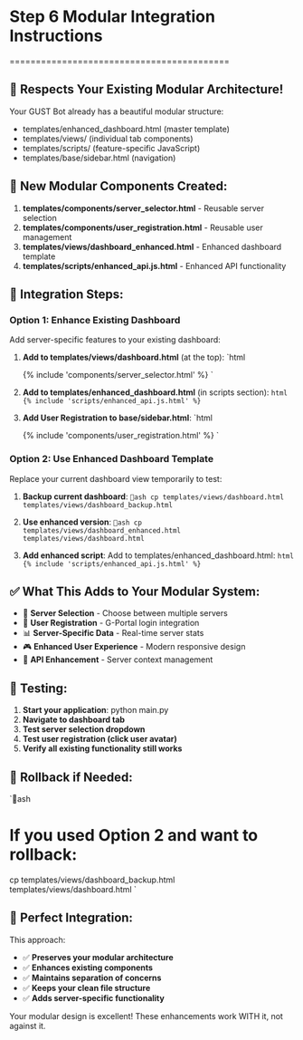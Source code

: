 ﻿# Step 6 Modular Integration Instructions
==========================================

## 🎯 Respects Your Existing Modular Architecture!

Your GUST Bot already has a beautiful modular structure:
- templates/enhanced_dashboard.html (master template)
- templates/views/ (individual tab components)
- templates/scripts/ (feature-specific JavaScript)
- templates/base/sidebar.html (navigation)

## 📁 New Modular Components Created:

1. **templates/components/server_selector.html** - Reusable server selection
2. **templates/components/user_registration.html** - Reusable user management
3. **templates/views/dashboard_enhanced.html** - Enhanced dashboard template
4. **templates/scripts/enhanced_api.js.html** - Enhanced API functionality

## 🔧 Integration Steps:

### Option 1: Enhance Existing Dashboard
Add server-specific features to your existing dashboard:

1. **Add to templates/views/dashboard.html** (at the top):
   `html
   <!-- Include Server Selector -->
   {% include 'components/server_selector.html' %}
   `

2. **Add to templates/enhanced_dashboard.html** (in scripts section):
   `html
   {% include 'scripts/enhanced_api.js.html' %}
   `

3. **Add User Registration to base/sidebar.html**:
   `html
   <!-- Add this where you want user management -->
   {% include 'components/user_registration.html' %}
   `

### Option 2: Use Enhanced Dashboard Template
Replace your current dashboard view temporarily to test:

1. **Backup current dashboard**:
   `ash
   cp templates/views/dashboard.html templates/views/dashboard_backup.html
   `

2. **Use enhanced version**:
   `ash
   cp templates/views/dashboard_enhanced.html templates/views/dashboard.html
   `

3. **Add enhanced script**:
   Add to templates/enhanced_dashboard.html:
   `html
   {% include 'scripts/enhanced_api.js.html' %}
   `

## ✅ What This Adds to Your Modular System:

- 🔀 **Server Selection** - Choose between multiple servers
- 👤 **User Registration** - G-Portal login integration
- 📊 **Server-Specific Data** - Real-time server stats
- 🎮 **Enhanced User Experience** - Modern responsive design
- 🔧 **API Enhancement** - Server context management

## 🧪 Testing:

1. **Start your application**: python main.py
2. **Navigate to dashboard tab**
3. **Test server selection dropdown**
4. **Test user registration (click user avatar)**
5. **Verify all existing functionality still works**

## 🔄 Rollback if Needed:

`ash
# If you used Option 2 and want to rollback:
cp templates/views/dashboard_backup.html templates/views/dashboard.html
`

## 🎯 Perfect Integration:

This approach:
- ✅ **Preserves your modular architecture**
- ✅ **Enhances existing components**
- ✅ **Maintains separation of concerns**
- ✅ **Keeps your clean file structure**
- ✅ **Adds server-specific functionality**

Your modular design is excellent! These enhancements work WITH it, not against it.
